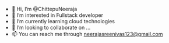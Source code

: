 - 👋 Hi, I’m @ChittepuNeeraja
- 👀 I’m interested in Fullstack developer
- 🌱 I’m currently learning cloud technologies
- 💞️ I’m looking to collaborate on ...
- 📫 You can reach me through neerajasreenivas123@gmail.com

<!---
ChittepuNeeraja/ChittepuNeeraja is a ✨ special ✨ repository because its `README.md` (this file) appears on your GitHub profile.
You can click the Preview link to take a look at your changes.
--->

